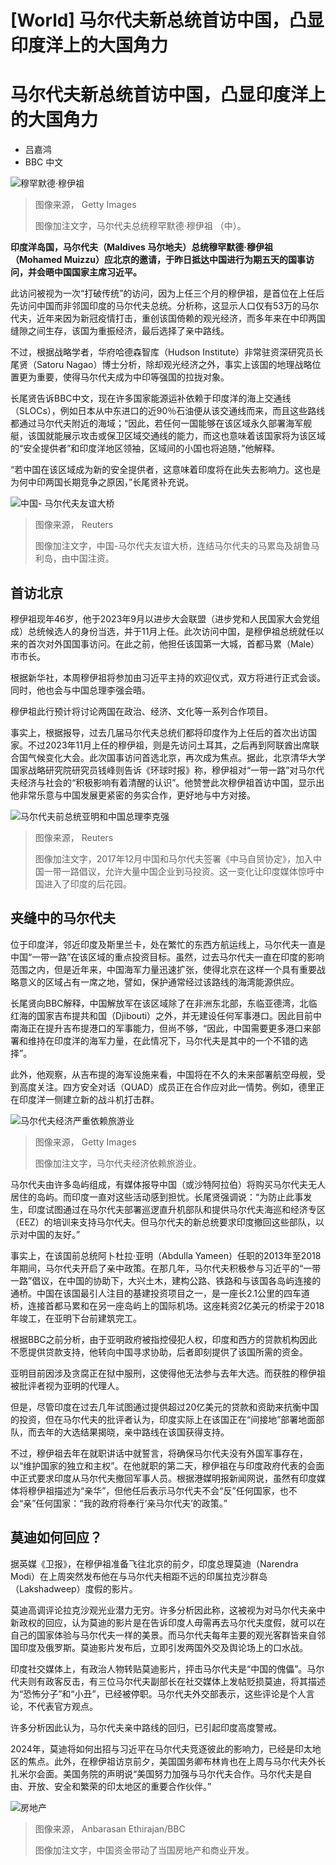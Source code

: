 # [World] 马尔代夫新总统首访中国，凸显印度洋上的大国角力

#  马尔代夫新总统首访中国，凸显印度洋上的大国角力

  * 吕嘉鸿 
  * BBC 中文 


![穆罕默德·穆伊祖](_131481311_gettyimages-1702655513-1.jpg)

> 图像来源，  Getty Images
>
> 图像加注文字，马尔代夫总统穆罕默德·穆伊祖 （中）。

**印度洋岛国，马尔代夫（Maldives 马尔地夫）总统穆罕默德·穆伊祖 （Mohamed Muizzu）应北京的邀请，于昨日抵达中国进行为期五天的国事访问，并会晤中国国家主席习近平。**

此访问被视为一次“打破传统”的访问，因为上任三个月的穆伊祖，是首位在上任后先访问中国而非邻国印度的马尔代夫总统。分析称，这显示人口仅有53万的马尔代夫，近年来因为新冠疫情打击，重创该国倚赖的观光经济，而多年来在中印两国缝隙之间生存，该国为重振经济，最后选择了亲中路线。

不过，根据战略学者，华府哈德森智库（Hudson Institute）非常驻资深研究员长尾贤（Satoru Nagao）博士分析，除却观光经济之外，事实上该国的地理战略位置更为重要，使得马尔代夫成为中印等强国的拉拢对象。

长尾贤告诉BBC中文，现在许多国家能源运补依赖于印度洋的海上交通线（SLOCs），例如日本从中东进口的近90％石油便从该交通线而来，而且这些路线都通过马尔代夫附近的海域；“因此，若任何一国能够在该区域永久部署海军舰艇，该国就能展示攻击或保卫区域交通线的能力，而这也意味着该国家将为该区域的“安全提供者”和印度洋地区领袖，区域间的小国也将追随，”他解释。

“若中国在该区域成为新的安全提供者，这意味着印度将在此失去影响力。这也是为何中印两国长期竞争之原因，”长尾贤补充说。

![中国- 马尔代夫友谊大桥](_103532681_30ab5d41-060e-4832-8b52-9f01788348b5.jpg)

> 图像来源，  Reuters
>
> 图像加注文字，中国-马尔代夫友谊大桥，连结马尔代夫的马累岛及胡鲁马利岛，由中国注资。

##  首访北京

穆伊祖现年46岁，他于2023年9月以进步大会联盟（进步党和人民国家大会党组成）总统候选人的身份当选，并于11月上任。此次访问中国，是穆伊祖总统就任以来的首次对外国国事访问。在此之前，他担任该国第一大城，首都马累（Male）市市长。

根据新华社，本周穆伊祖将参加由习近平主持的欢迎仪式，双方将进行正式会谈。同时，他也会与中国总理李强会晤。

穆伊祖此行预计将讨论两国在政治、经济、文化等一系列合作项目。

事实上，根据报导，过去几届马尔代夫总统们都将印度作为上任后的首次出访国家。不过2023年11月上任的穆伊祖，则是先访问土耳其，之后再到阿联酋出席联合国气候变化大会。此次国事访问首选北京，再次成为焦点。据此，北京清华大学国家战略研究院研究员钱峰则告诉《环球时报》称，穆伊祖对“一带一路”对马尔代夫经济与社会的“积极影响有着清醒的认识”。他赞誉此次穆伊祖首访中国，显示出他非常乐意与中国发展更紧密的务实合作，更好地与中方对接。

![马尔代夫前总统亚明和中国总理李克强](_99922791_0223e874-93d8-4dcb-9e19-7071bba4f259.jpg)

> 图像来源，  Reuters
>
> 图像加注文字，2017年12月中国和马尔代夫签署《中马自贸协定》，加入中国一带一路倡议，允许大量中国企业到马投资。这一变化让印度媒体惊呼中国进入了印度的后花园。

##  夹缝中的马尔代夫

位于印度洋，邻近印度及斯里兰卡，处在繁忙的东西方航运线上，马尔代夫一直是中国“一带一路”在该区域的重点投资目标。虽然，过去马尔代夫一直在印度的影响范围之内，但是近年来，中国海军力量迅速扩张，使得北京在这样一个具有重要战略意义的区域占有一席之地，譬如，保护通常经过该路线的海湾能源供应。

​​长尾贤向BBC解释，中国解放军在该区域除了在非洲东北部，东临亚德湾，北临红海的国家吉布提共和国（Djibouti）之外，并无建设任何军事港口。因此目前中南海正在提升吉布提港口的军事能力，但尚不够，“因此，中国需要更多港口来部署和维持在印度洋的海军力量，在此情况下，马尔代夫是其中的一个不错的选择”。

此外，他观察，从吉布提的海军设施来看，中国将在不久的未来部署航空母舰，受到高度关注。四方安全对话（QUAD）成员正在合作应对此一情势。例如，德里正在印度洋一侧建立新的战斗机打击群。

![马尔代夫经济严重依赖旅游业](_114197922_gettyimages-815863724.jpg)

> 图像来源，  Getty Images
>
> 图像加注文字，马尔代夫经济依赖旅游业。

马尔代夫由许多岛屿组成，有媒体报导中国（或沙特阿拉伯）将购买马尔代夫无人居住的岛屿。而印度一直对这些活动感到担忧。长尾贤强调说：“为防止此事发生，印度试图通过在马尔代夫部署巡逻直升机部队和提供马尔代夫海巡和经济专区（EEZ）的培训来支持马尔代夫。但马尔代夫的新总统要求印度撤回这些部队，以示对中国的友好。”

事实上，在该国前总统阿卜杜拉·亚明（Abdulla Yameen）任职的2013年至2018年期间，马尔代夫开启了亲中政策。在那几年，马尔代夫积极参与习近平的“一带一路”倡议，在中国的协助下，大兴土木，建构公路、铁路和与该国各岛屿连接的通桥。中国在该国最引人注目的基建投资项目之一，是一座长2.1公里的四车道桥，连接首都马累和在另一座岛屿上的国际机场。这座耗资2亿美元的桥梁于2018年竣工，在亚明下台前建筑完工。

根据BBC之前分析，由于亚明政府被指控侵犯人权，印度和西方的贷款机构因此不愿提供贷款支持，他转向中国寻求协助，后者即刻提供了该国所需的资金。

亚明目前因涉及贪腐正在狱中服刑，这使得他无法参与去年大选。而获胜的穆伊祖被批评者视为亚明的代理人。

但是，尽管印度在过去几年试图通过提供超过20亿美元的贷款和资助来抗衡中国的投资，但在马尔代夫的批评者认为，印度实际上在该国正在“间接地”部署地面部队，而去年的大选结果揭晓，亲中路线在该国获得支持。

不过，穆伊祖去年在就职讲话中就誓言，将确保马尔代夫没有外国军事存在，以“维护国家的独立和主权”。在他就职的第二天，穆伊祖在与印度政府代表的会面中正式要求印度从马尔代夫撤回军事人员。根据港媒明报新闻网说，虽然有印度媒体将穆伊祖描述为“亲华”，但他任后表示马尔代夫不会“反”任何国家，也不会“亲”任何国家：“我的政府将奉行‘亲马尔代夫’的政策。”

##  莫迪如何回应？

据英媒《卫报》，在穆伊祖准备飞往北京的前夕，印度总理莫迪（Narendra Modi）在上周突然发布他在与马尔代夫相距不远的印属拉克沙群岛（Lakshadweep）度假的影片。

莫迪高调评论拉克沙观光业潜力无穷。许多分析因此称，这被视为对马尔代夫亲中新政权的回应，认为莫迪的影片是在告诉印度人毋需再去马尔代夫度假，就可以在自己的国家体验与马尔代夫一样的美景。而马尔代夫每年主要的观光客群皆来自邻国印度及俄罗斯。莫迪影片发布后，立即引发两国外交及舆论场上的口水战。


印度社交媒体上，有政治人物转贴莫迪影片，抨击马尔代夫是“中国的傀儡”。马尔代夫则有政客反击，有三位马尔代夫副部长在社交媒体上发帖贬损莫迪，将其描述为“恐怖分子”和“小丑”，已经被停职。马尔代夫外交部表示，这些评论是个人言论，不代表官方观点。

许多分析因此认为，马尔代夫亲中路线的回归，已引起印度高度警戒。

2024年，莫迪将如何出招与习近平在马尔代夫竞逐彼此的影响力，已经是印太地区的焦点。此外，在穆伊祖访京前夕，美国国务卿布林肯也在上周与马尔代夫外长扎米尔会面。美国务院的声明说“美国努力加强与马尔代夫合作。马尔代夫是自由、开放、安全和繁荣的印太地区的重要合作伙伴。”

![房地产](_114404743_5e35b37c-decc-40a4-93a9-a9d5645589ec.png)

> 图像来源，  Anbarasan Ethirajan/BBC
>
> 图像加注文字，中国资金带动了当国房地产和商业开发。


